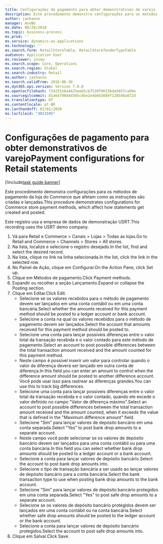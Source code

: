 ```yaml
---
title: Configurações de pagamento para obter demonstrativos de varejo
description: Este procedimento demonstra configurações para os métodos de pagamento da loja do Commerce que afetam como as instruções são criadas e lançadas.
author: jashanno
manager: AnnBe
ms.date: 08/29/2018
ms.topic: business-process
ms.prod: ''
ms.service: dynamics-ax-applications
ms.technology: ''
ms.search.form: RetailStoreTable, RetailStoreTenderTypeTable
audience: Application User
ms.reviewer: josaw
ms.search.scope: Core, Operations
ms.search.region: Global
ms.search.industry: Retail
ms.author: jashanno
ms.search.validFrom: 2016-06-30
ms.dyn365.ops.version: Version 7.0.0
ms.openlocfilehash: 72425526a4425eeb5cb7539f9633bda5657ca99e
ms.sourcegitcommit: 81a647904dd305c4be2e4b683689f128548a872d
ms.translationtype: HT
ms.contentlocale: pt-BR
ms.lasthandoff: 02/01/2020
ms.locfileid: "3021595"
---
```

# <a name="payment-configurations-for-retail-statements"></a><span data-ttu-id="bda89-103">Configurações de pagamento para obter demonstrativos de varejo</span><span class="sxs-lookup"><span data-stu-id="bda89-103">Payment configurations for Retail statements</span></span>

[!include[task guide banner](../includes/task-guide-banner.md)]

<span data-ttu-id="bda89-104">Este procedimento demonstra configurações para os métodos de pagamento da loja do Commerce que afetam como as instruções são criadas e lançadas.</span><span class="sxs-lookup"><span data-stu-id="bda89-104">This procedure demonstrates configurations for Commerce store payment methods, which affect how statements get created and posted.</span></span>

<span data-ttu-id="bda89-105">Este registro usa a empresa de dados de demonstração USRT.</span><span class="sxs-lookup"><span data-stu-id="bda89-105">This recording uses the USRT demo company.</span></span>

1. <span data-ttu-id="bda89-106">Vá para Retail e Commerce > Canais > Lojas > Todas as lojas.</span><span class="sxs-lookup"><span data-stu-id="bda89-106">Go to Retail and Commerce > Channels > Stores > All stores.</span></span>
2. <span data-ttu-id="bda89-107">Na lista, localize e selecione o registro desejado.</span><span class="sxs-lookup"><span data-stu-id="bda89-107">In the list, find and select the desired record.</span></span>
3. <span data-ttu-id="bda89-108">Na lista, clique no link na linha selecionada.</span><span class="sxs-lookup"><span data-stu-id="bda89-108">In the list, click the link in the selected row.</span></span>
4. <span data-ttu-id="bda89-109">No Painel de Ação, clique em Configurar.</span><span class="sxs-lookup"><span data-stu-id="bda89-109">On the Action Pane, click Set up.</span></span>
5. <span data-ttu-id="bda89-110">Clique em Métodos de pagamento.</span><span class="sxs-lookup"><span data-stu-id="bda89-110">Click Payment methods.</span></span>
6. <span data-ttu-id="bda89-111">Expandir ou recolher a seção Lançamento.</span><span class="sxs-lookup"><span data-stu-id="bda89-111">Expand or collapse the Posting section.</span></span>
7. <span data-ttu-id="bda89-112">Clique em Editar.</span><span class="sxs-lookup"><span data-stu-id="bda89-112">Click Edit.</span></span>
    * <span data-ttu-id="bda89-113">Selecione se os valores recebidos para o método de pagamento devem ser lançados em uma conta contábil ou em uma conta bancária.</span><span class="sxs-lookup"><span data-stu-id="bda89-113">Select whether the amounts received for this payment method should be posted to a ledger account or bank account.</span></span>  
    * <span data-ttu-id="bda89-114">Selecione a conta na qual os valores recebidos para o método de pagamento devem ser lançados.</span><span class="sxs-lookup"><span data-stu-id="bda89-114">Select the account that amounts received for this payment method should be posted to.</span></span>  
    * <span data-ttu-id="bda89-115">Selecione uma conta para lançar possíveis diferenças entre o valor total da transação recebida e o valor contado para este método de pagamento.</span><span class="sxs-lookup"><span data-stu-id="bda89-115">Select an account to post possible differences between the total transaction amount received and the amount counted for this payment method.</span></span>  
    * <span data-ttu-id="bda89-116">Neste campo é possível inserir um valor para controlar quando o valor da diferença deverá ser lançado em outra conta de diferença.</span><span class="sxs-lookup"><span data-stu-id="bda89-116">In this field you can enter an amount to control when the difference amount should be posted to another difference account.</span></span> <span data-ttu-id="bda89-117">Você pode usar isso para rastrear as diferenças grandes.</span><span class="sxs-lookup"><span data-stu-id="bda89-117">You can use this to track big differences.</span></span>  
    * <span data-ttu-id="bda89-118">Selecione uma conta para lançar possíveis diferenças entre o valor total da transação recebida e o valor contado, quando ele excede o valor definido no campo "Valor de diferença máximo".</span><span class="sxs-lookup"><span data-stu-id="bda89-118">Select an account to post possible differences between the total transaction amount received and the amount counted, when it exceeds the value that is defined in the "Maximum difference amount" field.</span></span>  
    * <span data-ttu-id="bda89-119">Selecione "Sim" para lançar valores de depósito bancário em uma conta separada.</span><span class="sxs-lookup"><span data-stu-id="bda89-119">Select "Yes" to post bank drop amounts to a separate account.</span></span>  
    * <span data-ttu-id="bda89-120">Neste campo você pode selecionar se os valores de depósito bancário devem ser lançados para uma conta contábil ou para uma conta bancária.</span><span class="sxs-lookup"><span data-stu-id="bda89-120">In this field you can select whether bank drop amounts should be posted to a ledger account or a bank account.</span></span>  
    * <span data-ttu-id="bda89-121">Selecione a conta para lançar valores de depósito bancário.</span><span class="sxs-lookup"><span data-stu-id="bda89-121">Select the account to post bank drop amounts into.</span></span>  
    * <span data-ttu-id="bda89-122">Selecione o tipo de transação bancária a ser usado ao lançar valores de depósito bancário para a conta bancária.</span><span class="sxs-lookup"><span data-stu-id="bda89-122">Select the bank transaction type to use when posting bank drop amounts to the bank account.</span></span>  
    * <span data-ttu-id="bda89-123">Selecione "Sim" para lançar valores de depósito bancário protegidos em uma conta separada.</span><span class="sxs-lookup"><span data-stu-id="bda89-123">Select "Yes" to post safe drop amounts to a separate account.</span></span>  
    * <span data-ttu-id="bda89-124">Selecione se os valores de depósito bancário protegidos devem ser lançados em uma conta contábil ou na conta bancária.</span><span class="sxs-lookup"><span data-stu-id="bda89-124">Select whether safe drop amounts should be posted to the ledger account or the bank account.</span></span>  
    * <span data-ttu-id="bda89-125">Selecione a conta para lançar valores de depósito bancário protegidos.</span><span class="sxs-lookup"><span data-stu-id="bda89-125">Select the account to post safe drop amounts into.</span></span>  
8. <span data-ttu-id="bda89-126">Clique em Salvar.</span><span class="sxs-lookup"><span data-stu-id="bda89-126">Click Save.</span></span>

